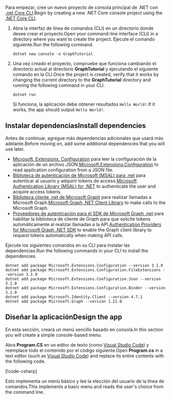 <!-- markdownlint-disable MD002 MD041 -->

<span data-ttu-id="43f9c-101">Para empezar, cree un nuevo proyecto de consola principal de .NET con [.net Core CLI](/dotnet/core/tools/?tabs=netcore2x).</span><span class="sxs-lookup"><span data-stu-id="43f9c-101">Begin by creating a new .NET Core console project using the [.NET Core CLI](/dotnet/core/tools/?tabs=netcore2x).</span></span>

1. <span data-ttu-id="43f9c-102">Abra la interfaz de línea de comandos (CLI) en un directorio donde desee crear el proyecto.</span><span class="sxs-lookup"><span data-stu-id="43f9c-102">Open your command-line interface (CLI) in a directory where you want to create the project.</span></span> <span data-ttu-id="43f9c-103">Ejecute el comando siguiente.</span><span class="sxs-lookup"><span data-stu-id="43f9c-103">Run the following command.</span></span>

    ```Shell
    dotnet new console -o GraphTutorial
    ```

1. <span data-ttu-id="43f9c-104">Una vez creado el proyecto, compruebe que funciona cambiando el directorio actual al directorio **GraphTutorial** y ejecutando el siguiente comando en la CLI.</span><span class="sxs-lookup"><span data-stu-id="43f9c-104">Once the project is created, verify that it works by changing the current directory to the **GraphTutorial** directory and running the following command in your CLI.</span></span>

    ```Shell
    dotnet run
    ```

    <span data-ttu-id="43f9c-105">Si funciona, la aplicación debe obtener resultados `Hello World!`.</span><span class="sxs-lookup"><span data-stu-id="43f9c-105">If it works, the app should output `Hello World!`.</span></span>

## <a name="install-dependencies"></a><span data-ttu-id="43f9c-106">Instalar dependencias</span><span class="sxs-lookup"><span data-stu-id="43f9c-106">Install dependencies</span></span>

<span data-ttu-id="43f9c-107">Antes de continuar, agregue más dependencias adicionales que usará más adelante.</span><span class="sxs-lookup"><span data-stu-id="43f9c-107">Before moving on, add some additional dependencies that you will use later.</span></span>

- <span data-ttu-id="43f9c-108">[Microsoft. Extensions. Configuration](https://github.com/aspnet/Extensions) para leer la configuración de la aplicación de un archivo JSON.</span><span class="sxs-lookup"><span data-stu-id="43f9c-108">[Microsoft.Extensions.Configuration](https://github.com/aspnet/Extensions) to read application configuration from a JSON file.</span></span>
- <span data-ttu-id="43f9c-109">[Biblioteca de autenticación de Microsoft (MSAL) para .net](https://github.com/AzureAD/microsoft-authentication-library-for-dotnet) para autenticar al usuario y adquirir tokens de acceso.</span><span class="sxs-lookup"><span data-stu-id="43f9c-109">[Microsoft Authentication Library (MSAL) for .NET](https://github.com/AzureAD/microsoft-authentication-library-for-dotnet) to authenticate the user and acquire access tokens.</span></span>
- <span data-ttu-id="43f9c-110">[Biblioteca cliente .net de Microsoft Graph](https://github.com/microsoftgraph/msgraph-sdk-dotnet) para realizar llamadas a Microsoft Graph.</span><span class="sxs-lookup"><span data-stu-id="43f9c-110">[Microsoft Graph .NET Client Library](https://github.com/microsoftgraph/msgraph-sdk-dotnet) to make calls to the Microsoft Graph.</span></span>
- <span data-ttu-id="43f9c-111">[Proveedores de autenticación para el SDK de Microsoft Graph .net](https://github.com/microsoftgraph/msgraph-sdk-dotnet-auth) para habilitar la biblioteca de cliente de Graph para que solicite tokens automáticamente al realizar llamadas a la API.</span><span class="sxs-lookup"><span data-stu-id="43f9c-111">[Authentication Providers for Microsoft Graph .NET SDK](https://github.com/microsoftgraph/msgraph-sdk-dotnet-auth) to enable the Graph client library to request tokens automatically when making API calls.</span></span>

<span data-ttu-id="43f9c-112">Ejecute los siguientes comandos en su CLI para instalar las dependencias.</span><span class="sxs-lookup"><span data-stu-id="43f9c-112">Run the following commands in your CLI to install the dependencies.</span></span>

```Shell
dotnet add package Microsoft.Extensions.Configuration --version 3.1.0
dotnet add package Microsoft.Extensions.Configuration.FileExtensions --version 3.1.0
dotnet add package Microsoft.Extensions.Configuration.Json --version 3.1.0
dotnet add package Microsoft.Extensions.Configuration.Binder --version 3.1.0
dotnet add package Microsoft.Identity.Client --version 4.7.1
dotnet add package Microsoft.Graph --version 1.21.0
```

## <a name="design-the-app"></a><span data-ttu-id="43f9c-113">Diseñar la aplicación</span><span class="sxs-lookup"><span data-stu-id="43f9c-113">Design the app</span></span>

<span data-ttu-id="43f9c-114">En esta sección, creará un menú sencillo basado en consola.</span><span class="sxs-lookup"><span data-stu-id="43f9c-114">In this section you will create a simple console-based menu.</span></span>

<span data-ttu-id="43f9c-115">Abra **Program.CS** en un editor de texto (como [Visual Studio Code](https://code.visualstudio.com/)) y reemplace todo el contenido por el código siguiente.</span><span class="sxs-lookup"><span data-stu-id="43f9c-115">Open **Program.cs** in a text editor (such as [Visual Studio Code](https://code.visualstudio.com/)) and replace its entire contents with the following code.</span></span>

[!code-csharp[](../demos/01-create-app/GraphTutorial/Program.cs)]

<span data-ttu-id="43f9c-116">Esto implementa un menú básico y lee la elección del usuario de la línea de comandos.</span><span class="sxs-lookup"><span data-stu-id="43f9c-116">This implements a basic menu and reads the user's choice from the command line.</span></span>

